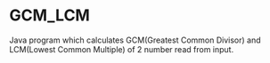 # GCM_LCM

Java program which calculates GCM(Greatest Common Divisor) and LCM(Lowest Common Multiple) of 2 number read from input.
